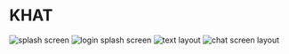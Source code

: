 # KHAT
![splash screen](https://user-images.githubusercontent.com/78364229/152508329-90290287-b141-4785-89a3-3de43a7c74e7.jpg)
![login splash screen](https://user-images.githubusercontent.com/78364229/152508358-02f92881-cd2d-4eea-b659-8080b5f3fcc3.jpg)
![text layout](https://user-images.githubusercontent.com/78364229/152508360-9f50b791-9a84-4830-a3a9-1471c2d9a657.jpg)
![chat screen layout](https://user-images.githubusercontent.com/78364229/152508373-e99150e2-fb6e-41d0-911f-9bd385c31ecb.jpg)

